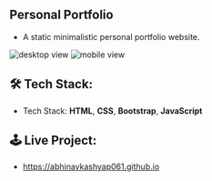 <!-- INTRO TO PROJECT -->
## Personal Portfolio
- A static minimalistic personal portfolio website.
<img src="" alt="desktop view">
<img src="" alt="mobile view">

<!-- TECH STACK -->
## 🛠 Tech Stack:
- Tech Stack: **HTML**, **CSS**, **Bootstrap**, **JavaScript**

<!-- LIVE PROJECT -->
## 🕹 Live Project:
- https://abhinavkashyap061.github.io


